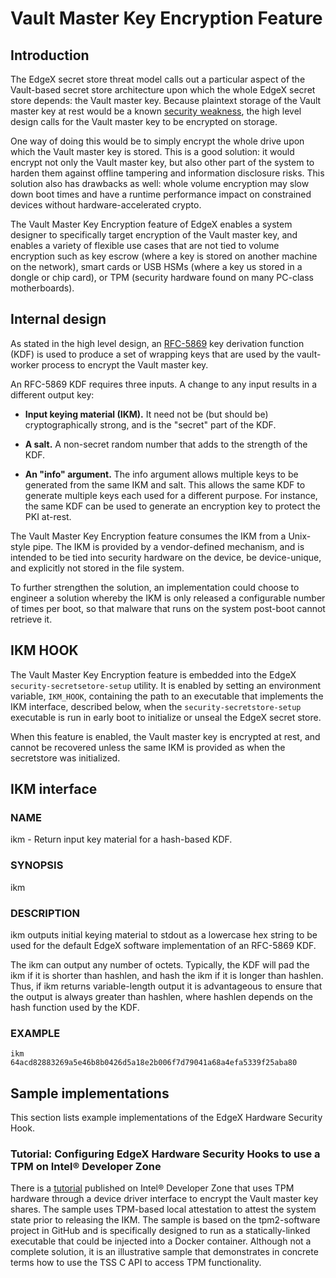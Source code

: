 # Vault Master Key Encryption Feature

## Introduction

The EdgeX secret store threat model calls out a particular aspect
of the Vault-based secret store architecture
upon which the whole EdgeX secret store depends: the Vault master key.
Because plaintext storage of the Vault master key at rest would be
a known [security weakness](https://cwe.mitre.org/data/definitions/313.html),
the high level design calls for the Vault master key to be encrypted on storage.

One way of doing this would be to simply encrypt the whole drive
upon which the Vault master key is stored.
This is a good solution:
it would encrypt not only the Vault master key,
but also other part of the system to harden them against
offline tampering and information disclosure risks.
This solution also has drawbacks as well:
whole volume encryption may slow down boot times
and have a runtime performance impact on constrained
devices without hardware-accelerated crypto.

The Vault Master Key Encryption feature of EdgeX enables
a system designer to specifically target encryption of the Vault master key,
and enables a variety of flexible use cases that are not tied to volume encryption
such as key escrow (where a key is stored on another machine on the network),
smart cards or USB HSMs (where a key us stored in a dongle or chip card),
or TPM (security hardware found on many PC-class motherboards).

## Internal design

As stated in the high level design,
an [RFC-5869](https://tools.ietf.org/html/rfc5869) key derivation function (KDF)
is used to produce a set of wrapping keys
that are used by the vault-worker process to encrypt the Vault master key.

An RFC-5869 KDF requires three inputs.
A change to any input results in a different output key:

* **Input keying material (IKM).**
  It need not be (but should be) cryptographically strong, and is the "secret" part of the KDF.

* **A salt.**  A non-secret random number that adds to the strength of the KDF.

* **An "info" argument.**
  The info argument allows multiple keys to be generated from the same IKM and salt.
  This allows the same KDF to generate multiple keys each used for a different purpose.
  For instance, the same KDF can be used to generate an encryption key to protect the PKI at-rest.

The Vault Master Key Encryption feature
consumes the IKM from a Unix-style pipe.
The IKM is provided by a vendor-defined mechanism,
and is intended to be tied into security hardware on the device,
be device-unique,
and explicitly not stored in the file system.

To further strengthen the solution,
an implementation could choose to engineer a solution whereby the IKM
is only released a configurable number of times per boot,
so that malware that runs on the system post-boot cannot retrieve it.

## IKM HOOK

The Vault Master Key Encryption feature is embedded
into the EdgeX `security-secretsetore-setup` utility.
It is enabled by setting an environment variable,
`IKM_HOOK`, containing the path to an executable
that implements the IKM interface, described below,
when the `security-secretstore-setup` executable
is run in early boot to initialize or unseal
the EdgeX secret store.

When this feature is enabled,
the Vault master key is encrypted at rest,
and cannot be recovered unless the same
IKM is provided as when the secretstore was initialized.


## IKM interface

### NAME
ikm - Return input key material for a hash-based KDF.

### SYNOPSIS
ikm

### DESCRIPTION

ikm outputs initial keying material to stdout as a lowercase hex string to be used for the default EdgeX software implementation of an RFC-5869 KDF.

The ikm can output any number of octets. Typically, the KDF will pad the ikm if it is shorter than hashlen, and hash the ikm if it is longer than hashlen. Thus, if ikm returns variable-length output it is advantageous to ensure that the output is always greater than hashlen, where hashlen depends on the hash function used by the KDF.

### EXAMPLE

```
ikm
64acd82883269a5e46b8b0426d5a18e2b006f7d79041a68a4efa5339f25aba80
```

## Sample implementations

This section lists example implementations of the EdgeX Hardware Security Hook.

### Tutorial: Configuring EdgeX Hardware Security Hooks to use a TPM on Intel® Developer Zone

There is a
[tutorial](https://software.intel.com/content/www/us/en/develop/articles/tutorial--configuring-edgex-hardware-security-hooks-to-use-a-tpm.html)
published on Intel® Developer Zone
that uses TPM hardware through a device driver interface
to encrypt the Vault master key shares.
The sample uses TPM-based local attestation to attest the system state
prior to releasing the IKM.
The sample is based on the tpm2-software project in GitHub
and is specifically designed to run as a statically-linked executable
that could be injected into a Docker container.
Although not a complete solution,
it is an illustrative sample that demonstrates
in concrete terms how to use the TSS C API to access TPM functionality.
